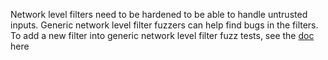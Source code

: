Network level filters need to be hardened to be able to handle untrusted inputs. 
Generic network level filter fuzzers can help find bugs in the filters.
To add a new filter into generic network level filter fuzz tests, see the [doc](https://github.com/envoyproxy/envoy/blob/master/source/docs/network_filter_fuzzing.md) here